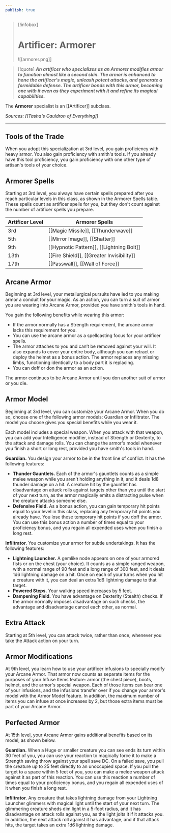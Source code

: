 ```yaml
---
publish: true
---
```

> [!infobox]
> # Artificer: Armorer
> ![[armorer.png]]

> [!quote]
> _**An artificer who specializes as an Armorer modifies armor to function almost like a second skin. The armor is enhanced to hone the artificer's magic, unleash potent attacks, and generate a formidable defense. The artificer bonds with this armor, becoming one with it even as they experiment with it and refine its magical capabilities.**_

The **Armorer** specialist is an [[Artificer]] subclass.

*Sources: [[Tasha's Cauldron of Everything]]*
***
## Tools of the Trade
When you adopt this specialization at 3rd level, you gain proficiency with heavy armor. You also gain proficiency with smith's tools. If you already have this tool proficiency, you gain proficiency with one other type of artisan's tools of your choice.
## Armorer Spells
Starting at 3rd level, you always have certain spells prepared after you reach particular levels in this class, as shown in the Armorer Spells table. These spells count as artificer spells for you, but they don't count against the number of artificer spells you prepare.

| Artificer Level | Armorer Spells                            |
| --------------- | ----------------------------------------- |
| 3rd             | [[Magic Missile]], [[Thunderwave]]        |
| 5th             | [[Mirror Image]], [[Shatter]]             |
| 9th             | [[Hypnotic Pattern]], [[Lightning Bolt]]  |
| 13th            | [[Fire Shield]], [[Greater Invisibility]] |
| 17th            | [[Passwall]], [[Wall of Force]]           |
## Arcane Armor
Beginning at 3rd level, your metallurgical pursuits have led to you making armor a conduit for your magic. As an action, you can turn a suit of armor you are wearing into Arcane Armor, provided you have smith's tools in hand.

You gain the following benefits while wearing this armor:
- If the armor normally has a Strength requirement, the arcane armor lacks this requirement for you.
- You can use the arcane armor as a spellcasting focus for your artificer spells.
- The armor attaches to you and can’t be removed against your will. It also expands to cover your entire body, although you can retract or deploy the helmet as a bonus action. The armor replaces any missing limbs, functioning identically to a body part it is replacing.
- You can doff or don the armor as an action.

The armor continues to be Arcane Armor until you don another suit of armor or you die.
## Armor Model
Beginning at 3rd level, you can customize your Arcane Armor. When you do so, choose one of the following armor models: Guardian or Infiltrator. The model you choose gives you special benefits while you wear it.

Each model includes a special weapon. When you attack with that weapon, you can add your Intelligence modifier, instead of Strength or Dexterity, to the attack and damage rolls. You can change the armor's model whenever you finish a short or long rest, provided you have smith's tools in hand.

**Guardian.** You design your armor to be in the front line of conflict. It has the following features:
- **Thunder Gauntlets.** Each of the armor's gauntlets counts as a simple melee weapon while you aren't holding anything in it, and it deals 1d8 thunder damage on a hit. A creature hit by the gauntlet has disadvantage on attack rolls against targets other than you until the start of your next turn, as the armor magically emits a distracting pulse when the creature attacks someone else.
- **Defensive Field.** As a bonus action, you can gain temporary hit points equal to your level in this class, replacing any temporary hit points you already have. You lose these temporary hit points if you doff the armor. You can use this bonus action a number of times equal to your proficiency bonus, and you regain all expended uses when you finish a long rest.

**Infiltrator.** You customize your armor for subtle undertakings. It has the following features:
- **Lightning Launcher.** A gemlike node appears on one of your armored fists or on the chest (your choice). It counts as a simple ranged weapon, with a normal range of 90 feet and a long range of 300 feet, and it deals 1d6 lightning damage on a hit. Once on each of your turns when you hit a creature with it, you can deal an extra 1d6 lightning damage to that target.
- **Powered Steps.** Your walking speed increases by 5 feet.
- **Dampening Field.** You have advantage on Dexterity (Stealth) checks. If the armor normally imposes disadvantage on such checks, the advantage and disadvantage cancel each other, as normal.
## Extra Attack
Starting at 5th level, you can attack twice, rather than once, whenever you take the Attack action on your turn.
## Armor Modifications
At 9th level, you learn how to use your artificer infusions to specially modify your Arcane Armor. That armor now counts as separate items for the purposes of your Infuse Items feature: armor (the chest piece), boots, helmet, and the armor's special weapon. Each of those items can bear one of your infusions, and the infusions transfer over if you change your armor's model with the Armor Model feature. In addition, the maximum number of items you can infuse at once increases by 2, but those extra items must be part of your Arcane Armor.
## Perfected Armor
At 15th level, your Arcane Armor gains additional benefits based on its model, as shown below.

**Guardian.** When a Huge or smaller creature you can see ends its turn within 30 feet of you, you can use your reaction to magically force it to make a Strength saving throw against your spell save DC. On a failed save, you pull the creature up to 25 feet directly to an unoccupied space. If you pull the target to a space within 5 feet of you, you can make a melee weapon attack against it as part of this reaction.
You can use this reaction a number of times equal to your proficiency bonus, and you regain all expended uses of it when you finish a long rest.

**Infiltrator.** Any creature that takes lightning damage from your Lightning Launcher glimmers with magical light until the start of your next turn. The glimmering creature sheds dim light in a 5-foot radius, and it has disadvantage on attack rolls against you, as the light jolts it if it attacks you. In addition, the next attack roll against it has advantage, and if that attack hits, the target takes an extra 1d6 lightning damage.